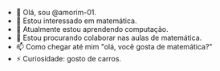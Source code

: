 - 👋 Olá, sou @amorim-01.
- 👀 Estou interessado em matemática.
- 🌱 Atualmente estou aprendendo computação.
- 💞️ Estou procurando colaborar nas aulas de matemática.
- 📫 Como chegar até mim "olá, você gosta de matemática?"
- ⚡ Curiosidade: gosto de carros.

<!--- amorim-01/amorim-01 é um ✨ repositório especial ✨ porque seu 'README.md' (este arquivo) aparece no seu perfil do GitHub. Você pode clicar no link Visualizar para ver suas alterações. --->

